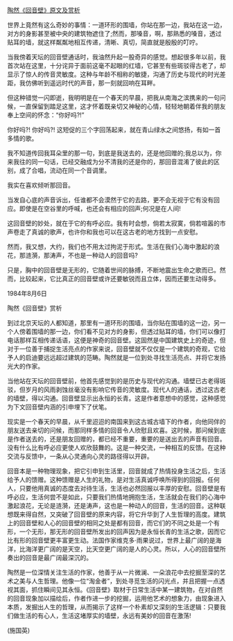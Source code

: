 [陶然《回音壁》原文及赏析](https://www.vrrw.net/wx/9133.html)

世界上竟然有这么奇妙的事情：一道环形的围墙，你站在那一边，我站在这一边，对方的身影甚至被中央的建筑物遮住了;然而，那嗓音，啊，那熟悉的嗓音，透过贴耳的墙，就这样粼粼地相互传递，清晰、真切，简直就是殷殷的叮咛。

当我傍着天坛的回音壁通话时，我油然升起一股奇异的感觉。想起很多年以前，我首次站在这里，十分诧异于面前这毫不起眼的红墙，它甚至有些斑驳得古老了，却显示了惊人的传音灵敏度。这种与年龄不相称的敏捷，沟通了历史与现代的时光差距，我仿佛听到遥远时代的声音，那一刻就回响在耳畔。

但这种错觉一闪即逝，我明明是在一个春天的早晨，把我从南海之滨携来的一句问候，一直保留到踏足这里，这才怀着既亲切又神秘的心情，轻轻地朝着伴我的朋友奉上空间的怀念：“你好吗?!”

你好吗?! 你好吗?! 这短促的三个字回荡起来，就在青山绿水之间悠扬，有如一首多情的歌。



我不知道传回我耳朵里的那一句，到底是我送去的，还是他回赠的;我总以为，你来我往的同一句话，已经交融成为分不清我的还是你的，那回音混淆了彼此的区别，成了合唱，流动在同一个音调里。

我实在喜欢倾听那回音。

当发自心底的声音诉出，任谁都不会漠然于它的去路，更不会无视于它有没有回应。即使是在空谷里的呼喊，也还会有相应的回声;何况是在人间!

这回音壁的妙处，就在于它的有呼必应。我有时会想，倘若太寂寞，倘若喧嚣的市声卷走了真诚的歌声，也许你和我也可以在这古老的地方找到一点安慰。

然而，我又想，大约，我们也不用太过拘泥于形式。生活在我们心海中激起的浪花，那涟漪，那涛声，不也是一种动人的回音吗?

只是，胸中的回音壁是无形的，它随着世间的脉搏，不断地震出生命之歌而已。然而，比较起来，它比真正的回音壁或许还要敏锐而且立体，因而还要生动得多。

1984年8月6日

陶然《回音壁》赏析

到过北京天坛的人都知道，那里有一道环形的围墙，当你贴在围墙的这一边，另一个人傍着围墙的那一边，你们看不见对方的身影，但透过贴耳的墙，你们可以像打电话那样互相传递话语，这便是神奇的回音壁。这固然是中国建筑史上的奇迹，但对于一位善于捕捉生活亮点的作家来说，回音壁就不仅仅是一个建筑的奇观，它给予人的启迪要远远超过建筑的范畴。陶然就是一位到处寻找生活亮点、并将它发扬光大的作家。

当他站在天坛的回音壁前，他首先感觉到的是历史与现代的沟通。墙壁已古老得斑驳，但岁月的风雨剥蚀丝毫没有影响它传音的灵敏度。现代人的通话，透过这古老的墙壁，得以沟通。回音壁显示出永恒的长青。这是作者意想中的感觉，这种感觉为下文回音壁内涵的引申埋下了伏笔。

现实是一个春天的早晨，从千里迢迢的南国来到这古城古墙下的作者，向他同伴的朋友送去亲切的问候，而那同样多情的回音令人欣慰且欢喜。这时候，那问候到底是作者送去的，还是朋友回赠的，都已经不重要，重要的是送出去的声音有回音。没有什么比有呼必应更使人欢欣鼓舞的。这是一种交流，一种相互的反馈。在这种交流与反馈中，一条从心灵通向心灵的路径得以开辟。

回音本是一种物理现象，把它引申到生活里，回音就成了热情投身生活之后，生活给予人的馈赠。这种馈赠是人生的礼物，是对生活真诚呼唤所得到的回报。任何人，只要他用真诚的态度去对待生活，生活也必然回报以丰厚的安慰。回音壁是有呼必应，生活何尝不是如此，只要我们热情地拥抱生活，生活就会在我们的心海中激起浪花，无论是涟漪，还是涛声，这也是一种动人的回音，生活的回音。这种联想既来得自然，又突破了回音壁的原来内容，将它升华到了人生哲理的高度。建筑上的回音壁和人心的回音壁的相同之处是都有回音，而它们的不同之处是一个有形，一个无形，那无形的回音壁所发出的回声因为是永恒长青的生活之歌，因而它比有形的回音壁更丰富更生动。法国作家维克多·雨果说过，世界上最广阔的是海洋，比海洋更广阔的是天空，比天空更广阔的是人的心灵。所以，人心的回音壁所奏出的回音是最广阔最深沉的。

陶然是一位深情关注生活的作家，他善于从一片微澜、一朵浪花中去挖掘至深的艺术之美与人生哲理。他像一位“淘金者”，到处寻觅生活的闪光点，并且把握一点透视其面，抓住瞬间见其永恒。《回音壁》取材于日常生活中某一建筑物，在对自然的回音现象加以描绘后，作者作进一步的挖掘，运用他艺术的想象力，由现象进入本质，发掘出人生的哲理，从而揭示了这样一个朴素却又深刻的生活逻辑：只要我们做生活的有心人，生活这堵厚实的墙壁，永远有美妙的回音在激荡!

(施国英)

